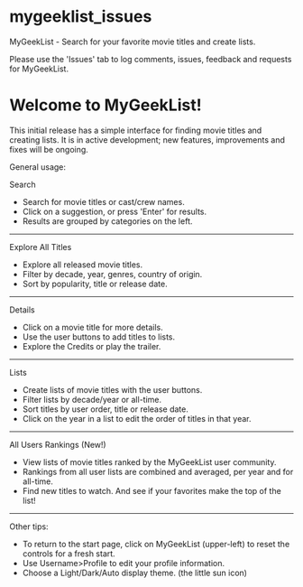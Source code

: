 # mygeeklist_issues
MyGeekList - Search for your favorite movie titles and create lists.

Please use the 'Issues' tab to log comments, issues, feedback and requests for MyGeekList.

# Welcome to MyGeekList!

This initial release has a simple interface for finding movie titles and creating lists.
It is in active development; new features, improvements and fixes will be ongoing.

General usage:

Search
- Search for movie titles or cast/crew names.
- Click on a suggestion, or press 'Enter' for results.
- Results are grouped by categories on the left.
---
Explore All Titles
- Explore all released movie titles.
- Filter by decade, year, genres, country of origin.
- Sort by popularity, title or release date.
---
Details
- Click on a movie title for more details.
- Use the user buttons to add titles to lists.
- Explore the Credits or play the trailer.
---
Lists
- Create lists of movie titles with the user buttons.
- Filter lists by decade/year or all-time.
- Sort titles by user order, title or release date.
- Click on the year in a list to edit the order of titles in that year.
---
All Users Rankings (New!)
- View lists of movie titles ranked by the MyGeekList user community.
- Rankings from all user lists are combined and averaged, per year and for all-time.
- Find new titles to watch. And see if your favorites make the top of the list!
---
Other tips:
- To return to the start page, click on MyGeekList (upper-left) to reset the controls for a fresh start.
- Use Username>Profile to edit your profile information.
- Choose a Light/Dark/Auto display theme. (the little sun icon)